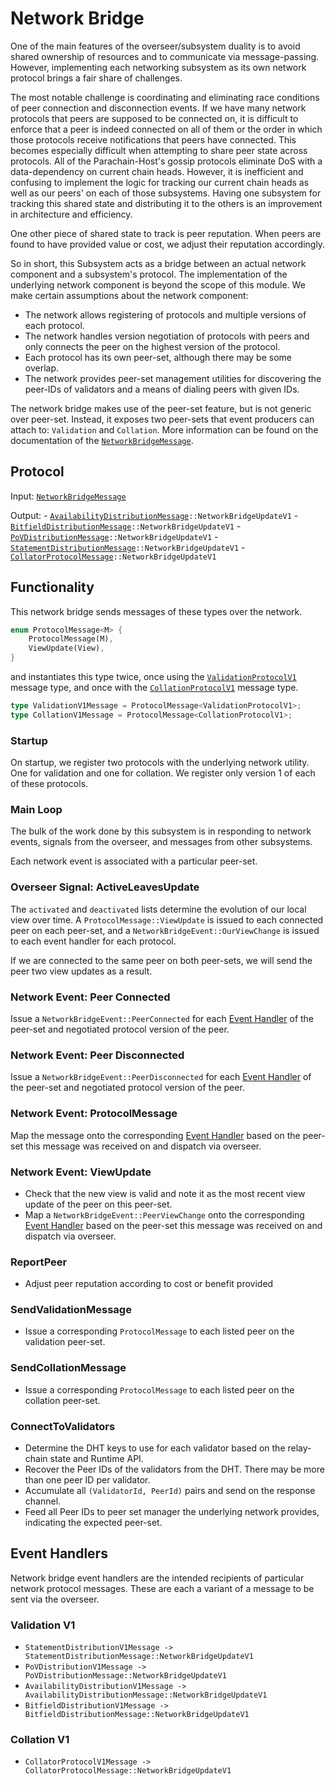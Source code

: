 # Network Bridge

One of the main features of the overseer/subsystem duality is to avoid shared ownership of resources and to communicate via message-passing. However, implementing each networking subsystem as its own network protocol brings a fair share of challenges.

The most notable challenge is coordinating and eliminating race conditions of peer connection and disconnection events. If we have many network protocols that peers are supposed to be connected on, it is difficult to enforce that a peer is indeed connected on all of them or the order in which those protocols receive notifications that peers have connected. This becomes especially difficult when attempting to share peer state across protocols. All of the Parachain-Host's gossip protocols eliminate DoS with a data-dependency on current chain heads. However, it is inefficient and confusing to implement the logic for tracking our current chain heads as well as our peers' on each of those subsystems. Having one subsystem for tracking this shared state and distributing it to the others is an improvement in architecture and efficiency.

One other piece of shared state to track is peer reputation. When peers are found to have provided value or cost, we adjust their reputation accordingly.

So in short, this Subsystem acts as a bridge between an actual network component and a subsystem's protocol. The implementation of the underlying network component is beyond the scope of this module. We make certain assumptions about the network component:
  * The network allows registering of protocols and multiple versions of each protocol.
  * The network handles version negotiation of protocols with peers and only connects the peer on the highest version of the protocol.
  * Each protocol has its own peer-set, although there may be some overlap.
  * The network provides peer-set management utilities for discovering the peer-IDs of validators and a means of dialing peers with given IDs.


The network bridge makes use of the peer-set feature, but is not generic over peer-set. Instead, it exposes two peer-sets that event producers can attach to: `Validation` and `Collation`. More information can be found on the documentation of the [`NetworkBridgeMessage`][NBM].

## Protocol

Input: [`NetworkBridgeMessage`][NBM]


Output:
	- [`AvailabilityDistributionMessage`][AvD]`::NetworkBridgeUpdateV1`
	- [`BitfieldDistributionMessage`][BitD]`::NetworkBridgeUpdateV1`
	- [`PoVDistributionMessage`][PoVD]`::NetworkBridgeUpdateV1`
	- [`StatementDistributionMessage`][StmtD]`::NetworkBridgeUpdateV1`
	- [`CollatorProtocolMessage`][CollP]`::NetworkBridgeUpdateV1`

## Functionality

This network bridge sends messages of these types over the network.

```rust
enum ProtocolMessage<M> {
	ProtocolMessage(M),
	ViewUpdate(View),
}
```

and instantiates this type twice, once using the [`ValidationProtocolV1`][VP1] message type, and once with the [`CollationProtocolV1`][CP1] message type.

```rust
type ValidationV1Message = ProtocolMessage<ValidationProtocolV1>;
type CollationV1Message = ProtocolMessage<CollationProtocolV1>;
```

### Startup

On startup, we register two protocols with the underlying network utility. One for validation and one for collation. We register only version 1 of each of these protocols.

### Main Loop

The bulk of the work done by this subsystem is in responding to network events, signals from the overseer, and messages from other subsystems.

Each network event is associated with a particular peer-set.

### Overseer Signal: ActiveLeavesUpdate

The `activated` and `deactivated` lists determine the evolution of our local view over time. A `ProtocolMessage::ViewUpdate` is issued to each connected peer on each peer-set, and a `NetworkBridgeEvent::OurViewChange` is issued to each event handler for each protocol.

If we are connected to the same peer on both peer-sets, we will send the peer two view updates as a result.

### Network Event: Peer Connected

Issue a `NetworkBridgeEvent::PeerConnected` for each [Event Handler](#event-handlers) of the peer-set and negotiated protocol version of the peer.

### Network Event: Peer Disconnected

Issue a `NetworkBridgeEvent::PeerDisconnected` for each [Event Handler](#event-handlers) of the peer-set and negotiated protocol version of the peer.

### Network Event: ProtocolMessage

Map the message onto the corresponding [Event Handler](#event-handlers) based on the peer-set this message was received on and dispatch via overseer.

### Network Event: ViewUpdate

- Check that the new view is valid and note it as the most recent view update of the peer on this peer-set.
- Map a `NetworkBridgeEvent::PeerViewChange` onto the corresponding [Event Handler](#event-handlers) based on the peer-set this message was received on and dispatch  via overseer.

### ReportPeer

- Adjust peer reputation according to cost or benefit provided

### SendValidationMessage

- Issue a corresponding `ProtocolMessage` to each listed peer on the validation peer-set.

### SendCollationMessage

- Issue a corresponding `ProtocolMessage` to each listed peer on the collation peer-set.

### ConnectToValidators

- Determine the DHT keys to use for each validator based on the relay-chain state and Runtime API.
- Recover the Peer IDs of the validators from the DHT. There may be more than one peer ID per validator.
- Accumulate all `(ValidatorId, PeerId)` pairs and send on the response channel.
- Feed all Peer IDs to peer set manager the underlying network provides, indicating the expected peer-set.

## Event Handlers

Network bridge event handlers are the intended recipients of particular network protocol messages. These are each a variant of a message to be sent via the overseer.

### Validation V1

* `StatementDistributionV1Message -> StatementDistributionMessage::NetworkBridgeUpdateV1`
* `PoVDistributionV1Message -> PoVDistributionMessage::NetworkBridgeUpdateV1`
* `AvailabilityDistributionV1Message -> AvailabilityDistributionMessage::NetworkBridgeUpdateV1`
* `BitfieldDistributionV1Message -> BitfieldDistributionMessage::NetworkBridgeUpdateV1`

### Collation V1

* `CollatorProtocolV1Message -> CollatorProtocolMessage::NetworkBridgeUpdateV1`

[NBM]: ../../types/overseer-protocol.md#network-bridge-message
[AvD]: ../../types/overseer-protocol.md#availability-distribution-message
[BitD]: ../../types/overseer-protocol.md#bitfield-distribution-message
[PoVD]: ../../types/overseer-protocol.md#pov-distribution-message
[StmtD]: ../../types/overseer-protocol.md#statement-distribution-message
[CollP]: ../../types/overseer-protocol.md#collator-protocol-message

[VP1]: ../../types/network.md#validation-v1
[CP1]: ../../types/network.md#collation-v1
